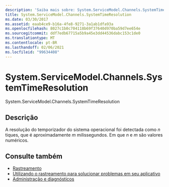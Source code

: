```yaml
---
description: 'Saiba mais sobre: System.ServiceModel.Channels.SystemTimeResolution'
title: System.ServiceModel.Channels.SystemTimeResolution
ms.date: 03/30/2017
ms.assetid: eaab4ce9-b16a-4fe8-9271-3a1ab1dfa93a
ms.openlocfilehash: 8027c1b0c704118b69f37640d970ba59d7ee654e
ms.sourcegitcommit: ddf7edb67715a5b9a45e3dd44536dabc153c1de0
ms.translationtype: MT
ms.contentlocale: pt-BR
ms.lasthandoff: 02/06/2021
ms.locfileid: "99634408"
---
```

# <a name="systemservicemodelchannelssystemtimeresolution"></a>System.ServiceModel.Channels.SystemTimeResolution

System.ServiceModel.Channels.SystemTimeResolution  
  
## <a name="description"></a>Descrição  

 A resolução do temporizador do sistema operacional foi detectada como *n* tiques, que é aproximadamente *m* milissegundos. Em que *n* e *m* são valores numéricos.  
  
## <a name="see-also"></a>Consulte também

- [Rastreamento](index.md)
- [Utilizando o rastreamento para solucionar problemas em seu aplicativo](using-tracing-to-troubleshoot-your-application.md)
- [Administração e diagnósticos](../index.md)
